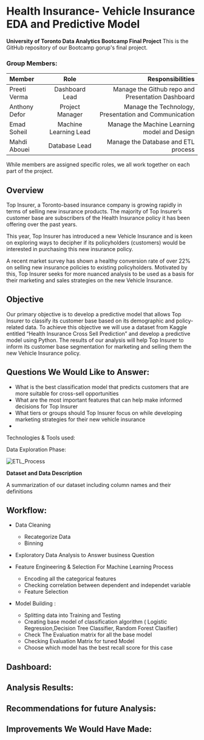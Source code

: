 # Health Insurance- Vehicle Insurance EDA and Predictive Model
**University of Toronto Data Analytics Bootcamp Final Project**
This is the GitHub repository of our Bootcamp gorup's final project.

### Group Members:

| Member         | Role                 | Responsibilities                                           |
| :---           |     :---:            |          ---:                                              |
| Preeti Verma   | Dashboard Lead       | Manage the Github repo and Presentation Dashboard          |
| Anthony Defor  | Project Manager      | Manage the Technology, Presentation and Communication      |
| Emad Soheil    | Machine Learning Lead| Manage the Machine Learning model and Design               |
| Mahdi Abouei   | Database Lead        | Manage the Database and ETL process                        |

While members are assigned specific roles, we all work together on each part of the project.

## Overview

Top Insurer, a Toronto-based insurance company is growing rapidly in terms of selling new insurance products. The majority of Top Insurer’s customer base are subscribers of the Health Insurance policy it has been offering over the past years.

This year, Top Insurer has introduced a new Vehicle Insurance and is keen on exploring ways to decipher if its policyholders (customers) would be interested in purchasing this new insurance policy.

A recent market survey has shown a healthy conversion rate of over 22% on selling new insurance policies to existing policyholders. Motivated by this, Top Insurer seeks for more nuanced analysis to be used as a basis for their marketing and sales strategies on the new Vehicle Insurance.

## Objective

Our primary objective is to develop a predictive model that allows Top Insurer to classify its customer base based on its demographic and policy-related data. To achieve this objective we will use a dataset from Kaggle entitled “Health Insurance Cross Sell Prediction” and develop a predictive model using Python. The results of our analysis will help Top Insurer to inform its customer base segmentation for marketing and selling them the new Vehicle Insurance policy.


## Questions We Would Like to Answer:
      
 * What is the best classification model that predicts customers that are more suitable for cross-sell opportunities
 * What are the most important features that can help make informed decisions for Top Insurer
 * What tiers or groups should Top Insurer focus on while developing marketing strategies for their new vehicle insurance
 * 



Technologies & Tools used:




Data Exploration Phase:



![ETL_Process](https://user-images.githubusercontent.com/111541268/214387965-45fc13a0-bd83-4a02-ae18-5c06748f09fe.png)



**Dataset and Data Description**

A summarization of our dataset including column names and their definitions



## Workflow:
* Data Cleaning
   * Recategorize Data
   * Binning
* Exploratory Data Analysis to Answer business Question

* Feature Engineering & Selection For Machine Learning Process

  * Encoding all the categorical features
  * Checking correlation between dependent and independet variable
  * Feature Selection
  
* Model Building :

  * Splitting data into Training and Testing
  * Creating base model of classification algorithm ( Logistic Regression,Decision Tree Classifier, Random Forest Clasifier)
  * Check The Evaluation matrix for all the base model
  * Checking Evaluation Matrix for tuned Model
  * Choose which model has the best recall score for this case  
  
  
## Dashboard:

## Analysis Results:


## Recommendations for future Analysis:


## Improvements We Would Have Made:

  
